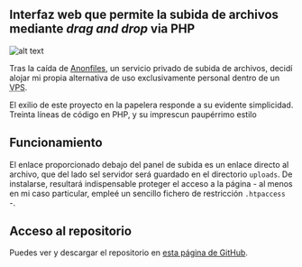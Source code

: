 ## Interfaz web que permite la subida de archivos mediante *drag and drop* via PHP 
![alt text](subida-archivos-archivo-cargado.png)

Tras la caída de [Anonfiles](https://old.reddit.com/r/privacy/comments/15oiqwr/did_anon_files_shut_down/?tl=es-es), un servicio privado de subida de archivos, decidí alojar mi propia alternativa de uso exclusivamente personal dentro de un <abbr title="Servidor virtual privado">VPS</abbr>. 

El exilio de este proyecto en la papelera responde a su evidente simplicidad. Treinta líneas de código en PHP, y su imprescun paupérrimo estilo 


## Funcionamiento

El enlace proporcionado debajo del panel de subida es un enlace directo al archivo, que del lado sel servidor será guardado en el directorio `uploads`. De instalarse, resultará indispensable proteger el acceso a la página - al menos en mi caso particular, empleé un sencillo fichero de restricción `.htpaccess` -.

## Acceso al repositorio

Puedes ver y descargar el repositorio en [esta página de GitHub](https://github.com/hugorsz-dev/trash/tree/main/upload-files/subir-archivos).
